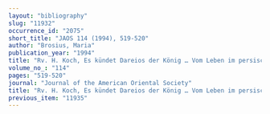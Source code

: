 ```yaml
---
layout: "bibliography"
slug: "11932"
occurrence_id: "2075"
short_title: "JAOS 114 (1994), 519-520"
author: "Brosius, Maria"
publication_year: "1994"
title: "Rv. H. Koch, Es kündet Dareios der König … Vom Leben im persischen Großreich (1992)"
volume_no_: "114"
pages: "519-520"
journal: "Journal of the American Oriental Society"
title: "Rv. H. Koch, Es kündet Dareios der König … Vom Leben im persischen Großreich (1992)"
previous_item: "11935"
---
```

